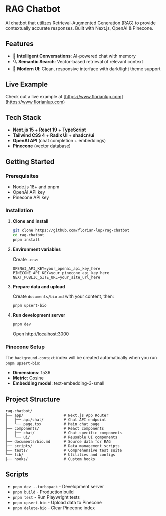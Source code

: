 # RAG Chatbot

AI chatbot that utilizes Retrieval-Augmented Generation (RAG) to provide
contextually accurate responses. Built with Next.js, OpenAI & Pinecone.

## Features

- 🤖 **Intelligent Conversations**: AI-powered chat with memory
- 🔍 **Semantic Search**: Vector-based retrieval of relevant context
- 🎨 **Modern UI**: Clean, responsive interface with dark/light theme support

## Live Example

Check out a live example at
[https://www.florianlup.com](https://www.florianlup.com)

## Tech Stack

- **Next.js 15** + **React 19** + **TypeScript**
- **Tailwind CSS 4** + **Radix UI** + **shadcn/ui**
- **OpenAI API** (chat completion + embeddings)
- **Pinecone** (vector database)

## Getting Started

### Prerequisites

- Node.js 18+ and pnpm
- OpenAI API key
- Pinecone API key

### Installation

1. **Clone and install**

   ```bash
   git clone https://github.com/florian-lup/rag-chatbot
   cd rag-chatbot
   pnpm install
   ```

2. **Environment variables**

   Create `.env`:

   ```env
   OPENAI_API_KEY=your_openai_api_key_here
   PINECONE_API_KEY=your_pinecone_api_key_here
   NEXT_PUBLIC_SITE_URL=your_site_url_here
   ```

3. **Prepare data and upload**

   Create `documents/bio.md` with your content, then:

   ```bash
   pnpm upsert-bio
   ```

4. **Run development server**

   ```bash
   pnpm dev
   ```

   Open [http://localhost:3000](http://localhost:3000)

### Pinecone Setup

The `background-context` index will be created automatically when you run
`pnpm upsert-bio`:

- **Dimensions**: 1536
- **Metric**: Cosine
- **Embedding model**: text-embedding-3-small

## Project Structure

```
rag-chatbot/
├── app/                  # Next.js App Router
│   ├── api/chat/         # Chat API endpoint
│   └── page.tsx          # Main chat page
├── components/           # React components
│   ├── chat/             # Chat-specific components
│   └── ui/               # Reusable UI components
├── documents/bio.md      # Source data for RAG
├── scripts/              # Data management scripts
├── tests/                # Comprehensive test suite
└── lib/                  # Utilities and configs
├── hooks/                # Custom hooks
```

## Scripts

- `pnpm dev --turbopack` - Development server
- `pnpm build` - Production build
- `pnpm test` - Run Playwright tests
- `pnpm upsert-bio` - Upload data to Pinecone
- `pnpm delete-bio` - Clear Pinecone index

